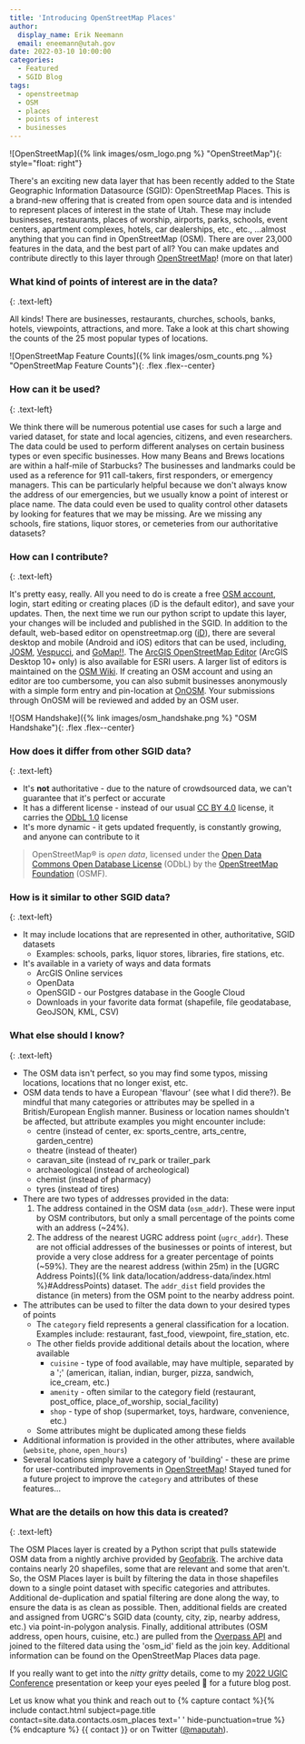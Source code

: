 ```yaml
---
title: 'Introducing OpenStreetMap Places'
author:
  display_name: Erik Neemann
  email: eneemann@utah.gov
date: 2022-03-10 10:00:00
categories:
  - Featured
  - SGID Blog
tags:
  - openstreetmap
  - OSM
  - places
  - points of interest
  - businesses
---
```


![OpenStreetMap]({% link images/osm_logo.png %} "OpenStreetMap"){: style="float: right"}

There's an exciting new data layer that has been recently added to the State Geographic Information Datasource (SGID): OpenStreetMap Places. This is a brand-new offering that is created from open source data and is intended to represent places of interest in the state of Utah. These may include businesses, restaurants, places of worship, airports, parks, schools, event centers, apartment complexes, hotels, car dealerships, etc., etc., …almost anything that you can find in OpenStreetMap (OSM). There are over 23,000 features in the data, and the best part of all? You can make updates and contribute directly to this layer through [OpenStreetMap](http://openstreetmap.org)! (more on that later)

### What kind of points of interest are in the data?
{: .text-left}

All kinds! There are businesses, restaurants, churches, schools, banks, hotels, viewpoints, attractions, and more. Take a look at this chart showing the counts of the 25 most popular types of locations.

![OpenStreetMap Feature Counts]({% link images/osm_counts.png %} "OpenStreetMap Feature Counts"){: .flex .flex--center}

### How can it be used?
{: .text-left}

We think there will be numerous potential use cases for such a large and varied dataset, for state and local agencies, citizens, and even researchers. The data could be used to perform different analyses on certain business types or even specific businesses. How many Beans and Brews locations are within a half-mile of Starbucks? The businesses and landmarks could be used as a reference for 911 call-takers, first responders, or emergency managers. This can be particularly helpful because we don't always know the address of our emergencies, but we usually know a point of interest or place name. The data could even be used to quality control other datasets by looking for features that we may be missing. Are we missing any schools, fire stations, liquor stores, or cemeteries from our authoritative datasets?

### How can I contribute?
{: .text-left}

It's pretty easy, really. All you need to do is create a free [OSM account](https://www.openstreetmap.org/user/new), login, start editing or creating places (iD is the default editor), and save your updates. Then, the next time we run our python script to update this layer, your changes will be included and published in the SGID. In addition to the default, web-based editor on openstreetmap.org ([iD](https://www.openstreetmap.org/edit?editor=id)), there are several desktop and mobile (Android and iOS) editors that can be used, including, [JOSM](https://josm.openstreetmap.de/), [Vespucci](https://vespucci.io/), and [GoMap!!](https://apps.apple.com/app/id592990211). The [ArcGIS OpenStreetMap Editor](https://github.com/Esri/arcgis-osm-editor) (ArcGIS Desktop 10+ only) is also available for ESRI users. A larger list of editors is maintained on the [OSM Wiki](https://wiki.openstreetmap.org/wiki/Comparison_of_editors). If creating an OSM account and using an editor are too cumbersome, you can also submit businesses anonymously with a simple form entry and pin-location at [OnOSM](http://onosm.org). Your submissions through OnOSM will be reviewed and added by an OSM user.

![OSM Handshake]({% link images/osm_handshake.png %} "OSM Handshake"){: .flex .flex--center}

### How does it differ from other SGID data?
{: .text-left}

- It's **not** authoritative - due to the nature of crowdsourced data, we can't guarantee that it's perfect or accurate
- It has a different license - instead of our usual [CC BY 4.0](https://creativecommons.org/licenses/by/4.0/) license, it carries the [ODbL 1.0](https://opendatacommons.org/licenses/odbl/summary/) license
- It's more dynamic - it gets updated frequently, is constantly growing, and anyone can contribute to it

> OpenStreetMap® is _open data_, licensed under the [Open Data Commons Open Database License](https://opendatacommons.org/licenses/odbl/) (ODbL) by the [OpenStreetMap Foundation](https://osmfoundation.org/) (OSMF).

### How is it similar to other SGID data?
{: .text-left}

- It may include locations that are represented in other, authoritative, SGID datasets
   - Examples: schools, parks, liquor stores, libraries, fire stations, etc.
- It's available in a variety of ways and data formats
   - ArcGIS Online services
   - OpenData
   - OpenSGID - our Postgres database in the Google Cloud
   - Downloads in your favorite data format (shapefile, file geodatabase, GeoJSON, KML, CSV)

### What else should I know?
{: .text-left}

- The OSM data isn't perfect, so you may find some typos, missing locations, locations that no longer exist, etc.
- OSM data tends to have a European 'flavour' (see what I did there?). Be mindful that many categories or attributes may be spelled in a British/European English manner.  Business or location names shouldn't be affected, but attribute examples you might encounter include:
   - centre (instead of center, ex: sports_centre, arts_centre, garden_centre)
   - theatre (instead of theater)
   - caravan_site (instead of rv_park or trailer_park
   - archaeological (instead of archeological)
   - chemist (instead of pharmacy)
   - tyres (instead of tires)
- There are two types of addresses provided in the data:
   1. The address contained in the OSM data (`osm_addr`). These were input by OSM contributors, but only a small percentage of the points come with an address (~24%).
   1. The address of the nearest UGRC address point (`ugrc_addr`). These are not official addresses of the businesses or points of interest, but provide a very close address for a greater percentage of points (~59%). They are the nearest address (within 25m) in the [UGRC Address Points]({% link data/location/address-data/index.html %}#AddressPoints) dataset. The `addr_dist` field provides the distance (in meters) from the OSM point to the nearby address point.
- The attributes can be used to filter the data down to your desired types of points
   - The `category` field represents a general classification for a location. Examples include: restaurant, fast_food, viewpoint, fire_station, etc.
   - The other fields provide additional details about the location, where available
      - `cuisine` - type of food available, may have multiple, separated by a ';' (american, italian, indian, burger, pizza, sandwich, ice_cream, etc.)
      - `amenity` - often similar to the category field (restaurant, post_office, place_of_worship, social_facility)
      - `shop` - type of shop (supermarket, toys, hardware, convenience, etc.)
   - Some attributes might be duplicated among these fields
- Additional information is provided in the other attributes, where available (`website`, `phone`, `open_hours`)
- Several locations simply have a category of 'building' - these are prime for user-contributed improvements in [OpenStreetMap](https://www.openstreetmap.org/)! Stayed tuned for a future project to improve the `category` and attributes of these features…

### What are the details on how this data is created?
{: .text-left}

The OSM Places layer is created by a Python script that pulls statewide OSM data from a nightly archive provided by [Geofabrik](https://www.geofabrik.de/data/download.html). The archive data contains nearly 20 shapefiles, some that are relevant and some that aren't. So, the OSM Places layer is built by filtering the data in those shapefiles down to a single point dataset with specific categories and attributes. Additional de-duplication and spatial filtering are done along the way, to ensure the data is as clean as possible. Then, additional fields are created and assigned from UGRC's SGID data (county, city, zip, nearby address, etc.) via point-in-polygon analysis. Finally, additional attributes (OSM address, open hours, cuisine, etc.) are pulled from the [Overpass API](https://wiki.openstreetmap.org/wiki/Overpass_API) and joined to the filtered data using the 'osm_id' field as the join key. Additional information can be found on the OpenStreetMap Places data page.

If you really want to get into the _nitty gritty_ details, come to my [2022 UGIC Conference](https://ugic.org/uncategorized/ugic-registration-open/) presentation or keep your eyes peeled 👀 for a future blog post.

Let us know what you think and reach out to {% capture contact %}{% include contact.html subject=page.title contact=site.data.contacts.osm_places text=' ' hide-punctuation=true %}{% endcapture %}
{{ contact }} or on Twitter ([@maputah](https://twitter.com/maputah)).
